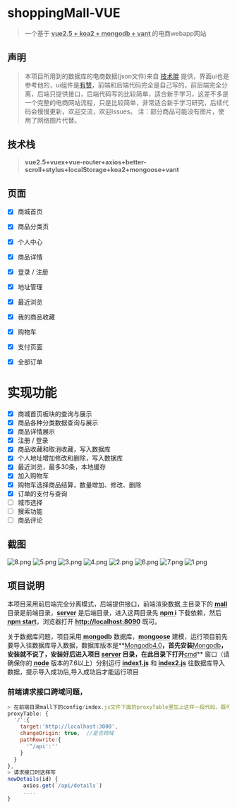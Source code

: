 

# shoppingMall-VUE

> 一个基于 **<abbr title="Hyper Text Markup Language">vue2.5 + koa2 + mongodb + vant </abbr>** 的电商webapp网站


## 声明
>本项目所用到的数据库的电商数据(json文件)来自 [技术胖](https://github.com/shenghy/SmileVue) 提供，界面ui也是参考他的，ui组件是[有赞](https://github.com/youzan/vant)，前端和后端代码完全是自己写的，前后端完全分离，后端只提供接口，后端代码写的比较简单，适合新手学习，这差不多是一个完整的电商网站流程，只是比较简单，非常适合新手学习研究，后续代码会慢慢更新，欢迎交流，欢迎Issues。
注：部分商品可能没有图片，使用了网络图片代替。

## 技术栈

> **vue2.5+vuex+vue-router+axios+better-scroll+stylus+localStorage+koa2+mongoose+vant**


## 页面
- [x] 商城首页
- [x] 商品分类页
- [x] 个人中心
- [x] 商品详情
- [x] 登录 / 注册
- [x] 地址管理
- [x] 最近浏览
- [x] 我的商品收藏
- [x] 购物车
- [x] 支付页面
- [x] 全部订单


# 实现功能
- [x] 商城首页板块的查询与展示
- [x] 商品各种分类数据查询与展示
- [x] 商品详情展示
- [x] 注册 / 登录
- [x] 商品收藏和取消收藏，写入数据库
- [x] 个人地址增加修改和删除，写入数据库
- [x] 最近浏览，最多30条，本地缓存
- [x] 加入购物车
- [x] 购物车选择商品结算，数量增加、修改、删除
- [x] 订单的支付与查询
- [ ] 城市选择
- [ ] 搜索功能
- [ ] 商品评论

## 截图
![8.png](./images/8.png)
![5.png](./images/5.png)
![3.png](./images/3.png)
![4.png](./images/4.png)
![2.png](./images/2.png)
![6.png](./images/6.png)
![7.png](./images/7.png)
![1.png](./images/1.png)



## 项目说明

本项目采用前后端完全分离模式，后端提供接口，前端渲染数据,主目录下的 **<abbr title="Hyper Text Markup Language">mall</abbr>** 目录是前端目录，**<abbr title="Hyper Text Markup Language">server</abbr>** 是后端目录，进入这两目录先 **<abbr title="Hyper Text Markup Language">npm i</abbr>** 下载依赖，然后 **<abbr title="Hyper Text Markup Language">npm start</abbr>**，浏览器打开 **<abbr title="Hyper Text Markup Language">http://localhost:8090</abbr>** 既可。

关于数据库问题，项目采用 **<abbr title="Hyper Text Markup Language">mongodb</abbr>** 数据库，**<abbr title="Hyper Text Markup Language">mongoose</abbr>** 建模，运行项目前先要导入往数据库导入数据，数据库版本是**<abbr title="Hyper Text Markup Language">Mongodb4.0</abbr>**，首先安装**<abbr title="Hyper Text Markup Language">Mongodb</abbr>**，安装就不说了，安装好后进入项目 **<abbr title="Hyper Text Markup Language">server</abbr>** 目录，在此目录下打开**<abbr title="Hyper Text Markup Language">cmd</abbr>** 窗口（请确保你的 **<abbr title="Hyper Text Markup Language">node</abbr>** 版本的7.6以上）分别运行 **<abbr title="Hyper Text Markup Language">index1.js</abbr>**  和  **<abbr title="Hyper Text Markup Language">index2.js</abbr>** 往数据库导入数据，提示导入成功后,导入成功后才能运行项目

### 前端请求接口跨域问题，
```js
> 在前端目录mall下的config/index.js文件下面的proxyTable里加上这样一段代码，既可跨域,只适用于开发环境。
proxyTable: {
  '/':{
    target:'http://localhost:3000',
    changeOrigin: true,  //是否跨域
    pathRewrite:{
      '^/api':''
    }
  }
},
> 请求接口时这样写
newDetails(id) {
     axios.get(`/api/details`)
	 ....
}
```






